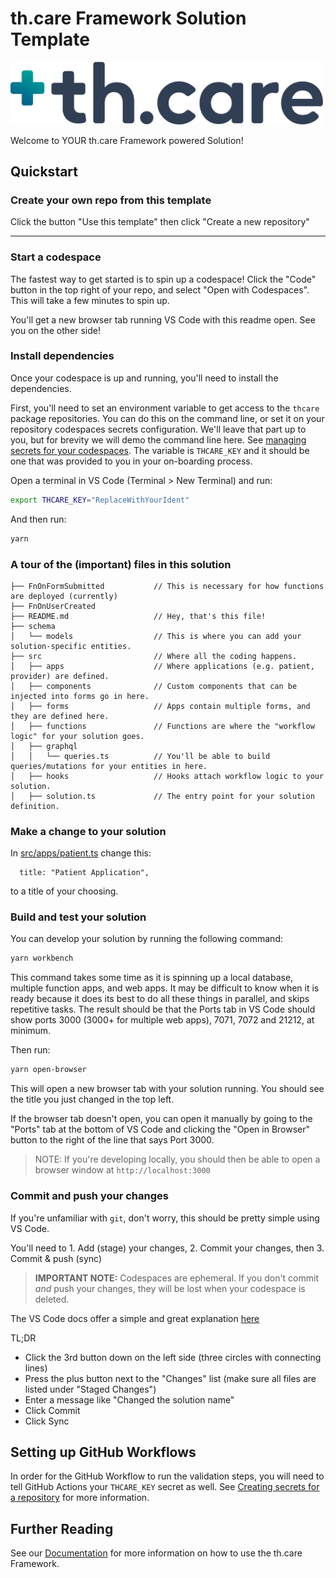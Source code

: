 # th.care Framework Solution Template

<img alt="" src="thcare-logo.png" width="500" />

Welcome to YOUR th.care Framework powered Solution!

## Quickstart

### Create your own repo from this template

Click the button "Use this template" then click "Create a new repository"

---

### Start a codespace

The fastest way to get started is to spin up a codespace! Click the "Code" button in the top right of your repo, and select "Open with Codespaces". This will take a few minutes to spin up.

You'll get a new browser tab running VS Code with this readme open. See you on the other side!

### Install dependencies

Once your codespace is up and running, you'll need to install the dependencies.

First, you'll need to set an environment variable to get access to the `thcare` package repositories.  You can do this on the command line, or set it on your repository codespaces secrets configuration.  We'll leave that part up to you, but for brevity we will demo the command line here.  See [managing secrets for your codespaces](https://docs.github.com/en/codespaces/managing-your-codespaces/managing-secrets-for-your-codespaces).  The variable is `THCARE_KEY` and it should be one that was provided to you in your on-boarding process.

Open a terminal in VS Code (Terminal > New Terminal) and run:


```bash
export THCARE_KEY="ReplaceWithYourIdent"
```

And then run:

```bash
yarn
```

### A tour of the (important) files in this solution

```
├── FnOnFormSubmitted           // This is necessary for how functions are deployed (currently)
├── FnOnUserCreated
├── README.md                   // Hey, that's this file!
├── schema
│   └── models                  // This is where you can add your solution-specific entities.
├── src                         // Where all the coding happens.
│   ├── apps                    // Where applications (e.g. patient, provider) are defined.
│   ├── components              // Custom components that can be injected into forms go in here.
│   ├── forms                   // Apps contain multiple forms, and they are defined here.
│   ├── functions               // Functions are where the "workflow logic" for your solution goes.
│   ├── graphql
│   │   └── queries.ts          // You'll be able to build queries/mutations for your entities in here.
│   ├── hooks                   // Hooks attach workflow logic to your solution.
│   ├── solution.ts             // The entry point for your solution definition.
```

### Make a change to your solution

In [src/apps/patient.ts](./src/apps/patient.ts) change this:

```
  title: "Patient Application",
```

to a title of your choosing.

### Build and test your solution

You can develop your solution by running the following command:

```bash
yarn workbench
```

This command takes some time as it is spinning up a local database, multiple function apps, and web apps. It may be difficult to know when it is ready because it does its best to do all these things in parallel, and skips repetitive tasks. The result should be that the Ports tab in VS Code should show ports 3000 (3000+ for multiple web apps), 7071, 7072 and 21212, at minimum.

Then run:

```bash
yarn open-browser
```

This will open a new browser tab with your solution running. You should see the title you just changed in the top left.

If the browser tab doesn't open, you can open it manually by going to the "Ports" tab at the bottom of VS Code and clicking the "Open in Browser" button to the right of the line that says Port 3000.

> NOTE: If you're developing locally, you should then be able to open a browser window at `http://localhost:3000`

### Commit and push your changes

If you're unfamiliar with `git`, don't worry, this should be pretty simple using VS Code.

You'll need to 1. Add (stage) your changes, 2. Commit your changes, then 3. Commit & push (sync)

> **IMPORTANT NOTE:** Codespaces are ephemeral. If you don't commit _and_ push your changes, they will be lost when your codespace is deleted.

The VS Code docs offer a simple and great explanation
[here](https://code.visualstudio.com/docs/sourcecontrol/intro-to-git#_staging-and-committing-code-changes)

TL;DR

- Click the 3rd button down on the left side (three circles with connecting lines)
- Press the plus button next to the "Changes" list (make sure all files are listed under "Staged Changes")
- Enter a message like "Changed the solution name"
- Click Commit
- Click Sync

## Setting up GitHub Workflows

In order for the GitHub Workflow to run the validation steps, you will need to tell GitHub Actions your `THCARE_KEY` secret as well.  See [Creating secrets for a repository](https://docs.github.com/en/actions/security-guides/using-secrets-in-github-actions#creating-secrets-for-a-repository) for more information.

## Further Reading

See our [Documentation](https://thfx.th.care) for more information on how to use the th.care Framework.
